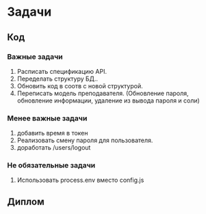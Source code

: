# Задачи
## Код
### Важные задачи
1. Расписать спецификацию API.
1. Переделать структуру БД..
1. Обновить код в соотв с новой структурой.
1. Переписать модель преподавателя. (Обновление пароля, обновление информации, 
удаление из вывода пароля и соли)

### Менее важные задачи
1. добавить время в токен
1. Реализовать смену пароля для пользователя.
1. доработать /users/logout

### Не обязательные задачи
1. Использовать process.env вместо config.js

## Диплом

